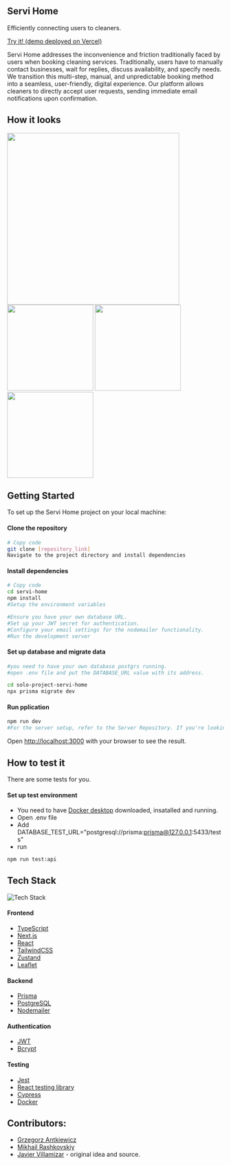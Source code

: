 ## Servi Home

Efficiently connecting users to cleaners.

[Try it! (demo deployed on Vercel)](https://servihome-demo-miklyxs-projects.vercel.app)


Servi Home addresses the inconvenience and friction traditionally faced by users when booking cleaning services. Traditionally, users have to manually contact businesses, wait for replies, discuss availability, and specify needs. We transition this multi-step, manual, and unpredictable booking method into a seamless, user-friendly, digital experience. Our platform allows cleaners to directly accept user requests, sending immediate email notifications upon confirmation.



## How it looks

<img src='screens/start_page.png' height=400> <img src='screens/service_popup.png' height=200> <img src='screens/order_with_map.png' height=200> <img src='screens/address_popup.png' height=200> 
 






## Getting Started

To set up the Servi Home project on your local machine:

#### Clone the repository

```bash
# Copy code
git clone [repository_link]
Navigate to the project directory and install dependencies
```

#### Install dependencies
```bash
# Copy code
cd servi-home
npm install
#Setup the environment variables

#Ensure you have your own database URL.
#Set up your JWT secret for authentication.
#Configure your email settings for the nodemailer functionality.
#Run the development server
```

#### Set up database and migrate data
```bash
#you need to have your own database postgrs running.
#open .env file and put the DATABASE_URL value with its address.

cd solo-project-servi-home
npx prisma migrate dev

```

#### Run pplication
```bash
npm run dev
#For the server setup, refer to the Server Repository. If you're looking at the server repository, #refer back to the Client Repository.
```

Open [http://localhost:3000](http://localhost:3000) with your browser to see the result.

## How to test it

There are some tests for you.

#### Set up test environment

- You need to have [Docker desktop](https://docker.com) downloaded, insatalled and running.
- Open .env file
- Add DATABASE_TEST_URL="postgresql://prisma:prisma@127.0.0.1:5433/tests"
- run 
```bash
npm run test:api
```


## Tech Stack

![Tech Stack](https://skillicons.dev/icons?i=ts,nextjs,react,tailwind,prisma,postgres,jest,docker)

#### Frontend 
+ [TypeScript](https://www.typescriptlang.org/)
+ [Next.js](https://nextjs.org/)
+ [React](https://react.dev/) 
+ [TailwindCSS](https://tailwindcss.com/) 
+ [Zustand](https://github.com/pmndrs/zustand) 
+ [Leaflet](https://leafletjs.com/)

#### Backend 
+ [Prisma](https://www.prisma.io/)
+ [PostgreSQL](https://www.postgresql.org/)
+ [Nodemailer](https://nodemailer.com/)

#### Authentication 
+ [JWT](https://jwt.io/)
+ [Bcrypt](https://www.npmjs.com/package/bcrypt)

#### Testing
+ [Jest](https://jestjs.io/)
+ [React testing library](https://testing-library.com/docs/react-testing-library/intro/)
+ [Cypress](https://www.cypress.io/)
+ [Docker](https://docker.com)

## Contributors: 
+ [Grzegorz Antkiewicz](https://github.com/AntkiewiczGrzegorz1997)
+ [Mikhail Rashkovskiy](https://github.com/miklyx)
+ [Javier Villamizar](https://github.com/jvillamizar18) - original idea and source.
